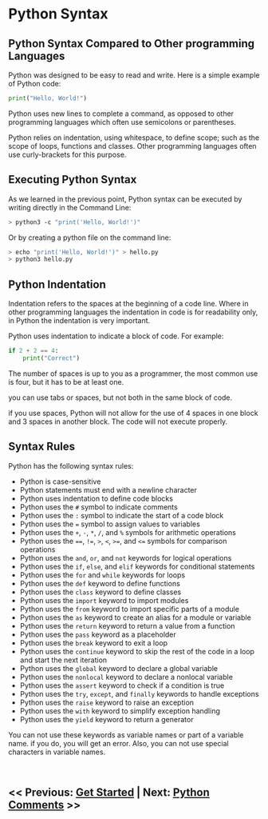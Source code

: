 # Python Syntax

## Python Syntax Compared to Other programming Languages

Python was designed to be easy to read and write. Here is a simple example of Python code:

```python
print("Hello, World!")
```

Python uses new lines to complete a command, as opposed to other programming languages which often use semicolons or parentheses.

Python relies on indentation, using whitespace, to define scope; such as the scope of loops, functions and classes. Other programming languages often use curly-brackets for this purpose.

## Executing Python Syntax

As we learned in the previous point, Python syntax can be executed by writing directly in the Command Line:

```bash
> python3 -c "print('Hello, World!')"
```

Or by creating a python file on the command line:

```bash
> echo "print('Hello, World!')" > hello.py
> python3 hello.py
```

## Python Indentation

Indentation refers to the spaces at the beginning of a code line. Where in other programming languages the indentation in code is for readability only, in Python the indentation is very important.

Python uses indentation to indicate a block of code. For example:

```python
if 2 + 2 == 4:
    print("Correct")
```

The number of spaces is up to you as a programmer, the most common use is four, but it has to be at least one.

you can use tabs or spaces, but not both in the same block of code.

if you use spaces, Python will not allow for the use of 4 spaces in one block and 3 spaces in another block. The code will not execute properly.

## Syntax Rules

Python has the following syntax rules:

- Python is case-sensitive
- Python statements must end with a newline character
- Python uses indentation to define code blocks
- Python uses the `#` symbol to indicate comments
- Python uses the `:` symbol to indicate the start of a code block
- Python uses the `=` symbol to assign values to variables
- Python uses the `+`, `-`, `*`, `/`, and `%` symbols for arithmetic operations
- Python uses the `==`, `!=`, `>`, `<`, `>=`, and `<=` symbols for comparison operations
- Python uses the `and`, `or`, and `not` keywords for logical operations
- Python uses the `if`, `else`, and `elif` keywords for conditional statements
- Python uses the `for` and `while` keywords for loops
- Python uses the `def` keyword to define functions
- Python uses the `class` keyword to define classes
- Python uses the `import` keyword to import modules
- Python uses the `from` keyword to import specific parts of a module
- Python uses the `as` keyword to create an alias for a module or variable
- Python uses the `return` keyword to return a value from a function
- Python uses the `pass` keyword as a placeholder
- Python uses the `break` keyword to exit a loop
- Python uses the `continue` keyword to skip the rest of the code in a loop and start the next iteration
- Python uses the `global` keyword to declare a global variable
- Python uses the `nonlocal` keyword to declare a nonlocal variable
- Python uses the `assert` keyword to check if a condition is true
- Python uses the `try`, `except`, and `finally` keywords to handle exceptions
- Python uses the `raise` keyword to raise an exception
- Python uses the `with` keyword to simplify exception handling
- Python uses the `yield` keyword to return a generator

You can not use these keywords as variable names or part of a variable name. if you do, you will get an error. Also, you can not use special characters in variable names.

<br>

## << Previous: [Get Started](01_get_started.md) | Next: [Python Comments](1A-comments.md) >>
